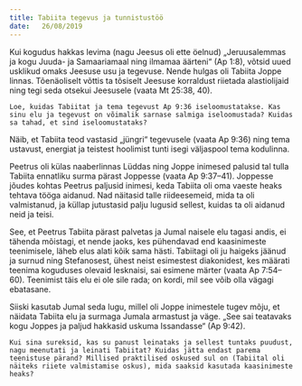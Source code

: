 ```yaml
---
title: Tabiita tegevus ja tunnistustöö
date:   26/08/2019
---
```


Kui kogudus hakkas levima (nagu Jeesus oli ette öelnud) „Jeruusalemmas ja kogu Juuda- ja Samaariamaal ning ilmamaa äärteni“ (Ap 1:8), võtsid uued usklikud omaks Jeesuse usu ja tegevuse. Nende hulgas oli Tabiita Joppe linnas. Tõenäoliselt võttis ta tõsiselt Jeesuse korraldust riietada alastiolijaid ning tegi seda otsekui Jeesusele (vaata Mt 25:38, 40).

`Loe, kuidas Tabiitat ja tema tegevust Ap 9:36 iseloomustatakse. Kas sinu elu ja tegevust on võimalik sarnase salmiga iseloomustada? Kuidas sa tahad, et sind iseloomustataks?`

Näib, et Tabiita teod vastasid „jüngri“ tegevusele (vaata Ap 9:36) ning tema ustavust, energiat ja teistest hoolimist tunti isegi väljaspool tema kodulinna.

Peetrus oli külas naaberlinnas Lüddas ning Joppe inimesed palusid tal tulla Tabiita ennatliku surma pärast Joppesse (vaata Ap 9:37–41). Joppesse jõudes kohtas Peetrus paljusid inimesi, keda Tabiita oli oma vaeste heaks tehtava tööga aidanud. Nad näitasid talle riideesemeid, mida ta oli valmistanud, ja küllap jutustasid palju lugusid sellest, kuidas ta oli aidanud neid ja teisi.

See, et Peetrus Tabiita pärast palvetas ja Jumal naisele elu tagasi andis, ei tähenda mõistagi, et nende jaoks, kes pühendavad end kaasinimeste teenimisele, läheb elus alati kõik sama hästi. Tabiitagi oli ju haigeks jäänud ja surnud ning Stefanosest, ühest neist esimestest diakonidest, kes määrati teenima koguduses olevaid lesknaisi, sai esimene märter (vaata Ap 7:54–60). Teenimist täis elu ei ole sile rada; on kordi, mil see võib olla vägagi ebatasane.

Siiski kasutab Jumal seda lugu, millel oli Joppe inimestele tugev mõju, et näidata Tabiita elu ja surmaga Jumala armastust ja väge. „See sai teatavaks kogu Joppes ja paljud hakkasid uskuma Issandasse“ (Ap 9:42).

`Kui sina sureksid, kas su panust leinataks ja sellest tuntaks puudust, nagu meenutati ja leinati Tabiitat? Kuidas jätta endast parema teenistuse pärand? Millised praktilised oskused sul on (Tabiital oli näiteks riiete valmistamise oskus), mida saaksid kasutada kaasinimeste heaks?`